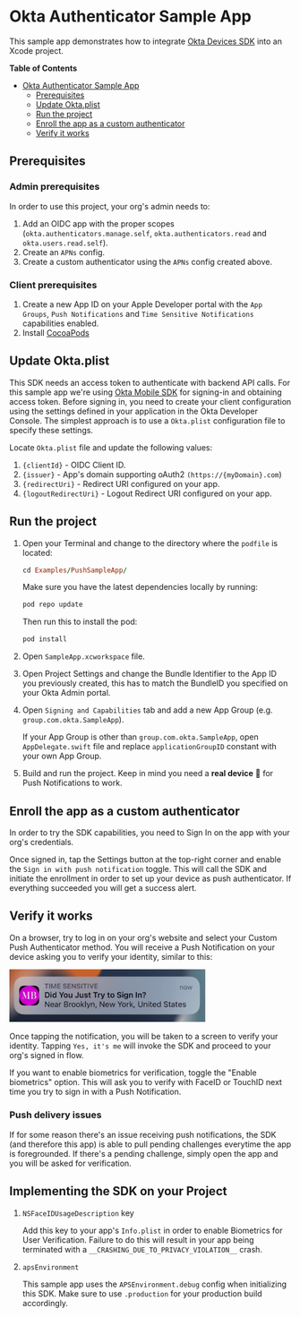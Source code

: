 #  Okta Authenticator Sample App

This sample app demonstrates how to integrate [Okta Devices SDK](https://github.com/okta/okta-devices-swift) into an Xcode project.

**Table of Contents**
- [Okta Authenticator Sample App](#okta-authenticator-sample-app)
  - [Prerequisites](#prerequisites)
  - [Update Okta.plist](#update-okta.plist)
  - [Run the project](#run-the-project)
  - [Enroll the app as a custom authenticator](#enroll-the-app-as-a-custom-authenticator)
  - [Verify it works](#verify-it-works)
  
## Prerequisites
### Admin prerequisites
In order to use this project, your org's admin needs to:
1. Add an OIDC app with the proper scopes (`okta.authenticators.manage.self`, `okta.authenticators.read` and `okta.users.read.self`).
2. Create an `APNs` config.
3. Create a custom authenticator using the `APNs` config created above.

### Client prerequisites
1. Create a new App ID on your Apple Developer portal with the `App Groups`, `Push Notifications` and `Time Sensitive Notifications` capabilities enabled.
2. Install [CocoaPods](http://cocoapods.org)

## Update Okta.plist
This SDK needs an access token to authenticate with backend API calls. For this sample app we're using [Okta Mobile SDK](https://github.com/okta/okta-mobile-swift) for signing-in and obtaining access token. Before signing in, you need to create your client configuration using the settings defined in your application in the Okta Developer Console. The simplest approach is to use a `Okta.plist` configuration file to specify these settings.

Locate `Okta.plist` file and update the following values:
1. `{clientId}` - OIDC Client ID.
2. `{issuer}` - App's domain supporting oAuth2 `(https://{myDomain}.com`)
3. `{redirectUri}` - Redirect URI configured on your app.
4. `{logoutRedirectUri}` - Logout Redirect URI configured on your app.

## Run the project
1. Open your Terminal and change to the directory where the `podfile` is located:
    ```ruby
    cd Examples/PushSampleApp/
    ```
    Make sure you have the latest dependencies locally by running:
    ```ruby
    pod repo update
    ```
    Then run this to install the pod:
    ```ruby
    pod install
    ```

2. Open `SampleApp.xcworkspace` file.

3. Open Project Settings and change the Bundle Identifier to the App ID you previously created, this has to match the BundleID you specified on your Okta Admin portal.

4. Open `Signing and Capabilities` tab and add a new App Group (e.g. `group.com.okta.SampleApp`).

    If your App Group is other than `group.com.okta.SampleApp`, open `AppDelegate.swift` file and replace `applicationGroupID` constant with your own App Group.

5. Build and run the project. Keep in mind you need a **real device** 📲 for Push Notifications to work.

## Enroll the app as a custom authenticator

In order to try the SDK capabilities, you need to Sign In on the app with your org's credentials.

Once signed in, tap the Settings button at the top-right corner and enable the `Sign in with push notification` toggle. This will call the SDK and initiate the enrollment in order to set up your device as push authenticator. If everything succeeded you will get a success alert.

## Verify it works
On a browser, try to log in on your org's website and select your Custom Push Authenticator method. You will receive a Push Notification on your device asking you to verify your identity, similar to this:

<img src="./resources/push.png" width="350">

Once tapping the notification, you will be taken to a screen to verify your identity. Tapping `Yes, it's me` will invoke the SDK and proceed to your org's signed in flow.

If you want to enable biometrics for verification, toggle the "Enable biometrics" option. This will ask you to verify with FaceID or TouchID next time you try to sign in with a Push Notification. 

### Push delivery issues
If for some reason there's an issue receiving push notifications, the SDK (and therefore this app) is able to pull pending challenges everytime the app is foregrounded. If there's a pending challenge, simply open the app and you will be asked for verification.


## Implementing the SDK on your Project
1. `NSFaceIDUsageDescription` key

    Add this key to your app's `Info.plist` in order to enable Biometrics for User Verification. Failure to do this will result in your app being terminated with a `__CRASHING_DUE_TO_PRIVACY_VIOLATION__` crash. 

2. `apsEnvironment`

    This sample app uses the `APSEnvironment.debug` config when initializing this SDK. Make sure to use `.production` for your production build accordingly.
